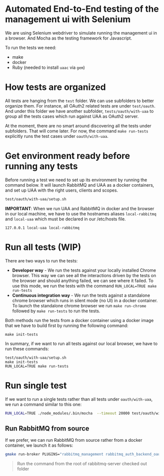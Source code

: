 # Automated End-to-End testing of the management ui with Selenium

We are using Selenium webdriver to simulate running the management ui in a browser.
And Mocha as the testing framework for Javascript.

To run the tests we need:
- make
- docker
- Ruby (needed to install `uaac` via `gem`)

# How tests are organized

All tests are hanging from the `test` folder. We can use subfolders to better organize them.
For instance, all OAuth2 related tests are under `test/oauth`. And under this folder
we have another subfolder, `tests/oauth/with-uaa` to group all the tests cases which run against UAA as OAuth2 server.

At the moment, there are no smart around discovering all the tests under subfolders. That will come later.
For now, the command `make run-tests` explicitly runs the test cases under `oauth/with-uaa`.

# Get environment ready before running any tests

Before running a test we need to set up its environment by running the command below. It will
launch RabbitMQ and UAA as a docker containers, and set up UAA with the right users, clients and scopes.  
```bash
test/oauth/with-uaa/setup.sh
```

**IMPORTANT**: When we run UAA and RabbitMQ in docker and the browser in our local machine, we have to use
the hostnames aliases `local-rabbitmq` and `local-uaa` which must be declared in our /etc/hosts file.
```
127.0.0.1 local-uaa local-rabbitmq
```


# Run all tests (WIP)

There are two ways to run the tests:
- **Developer way** - We run the tests against your locally installed
Chrome browser. This way we can see all the interactions driven by the tests on the browser and
should anything failed, we can see where it failed. To use this mode, we run the tests with the command `RUN_LOCAL=TRUE make run-tests`
- **Continuous integration way** - We run the tests against a standalone chrome browser which runs in silent mode (no UI) in
a docker container. To launch the standalone chrome browser we run `make run-chrome` followed by `make run-tests` to run the tests.

Both methods run the tests from a docker container using a docker image that we have to build first by running the following command:
```
make init-tests
```

In summary, if we want to run all tests against our local browser, we have to run these commands:
```
test/oauth/with-uaa/setup.sh
make init-tests
RUN_LOCAL=TRUE make run-tests

```

# Run single test

If we want to run a single tests rather than all tests under `oauth/with-uaa`, we run a command similar to this one:
```bash
RUN_LOCAL=TRUE ./node_modules/.bin/mocha  --timeout 20000 test/oauth/with-uaa/happy-login.js
```

## Run RabbitMQ from source

If we prefer, we can run RabbitMQ from source rather from a docker container, we launch it as follows:
```bash
gmake run-broker PLUGINS="rabbitmq_management rabbitmq_auth_backend_oauth2" RABBITMQ_CONFIG_FILE=deps/rabbitmq_management/selenium/test/oauth/with-uaa/rabbitmq.config
```
> Run the command from the root of rabbitmq-server checked out folder
